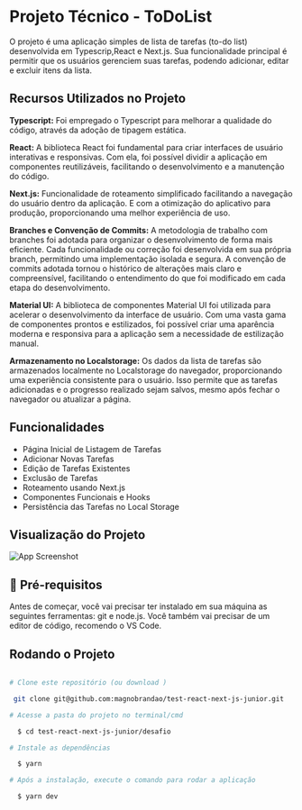 # Projeto Técnico - ToDoList

O projeto é uma aplicação simples de lista de tarefas (to-do list) desenvolvida em Typescrip,React e Next.js. Sua funcionalidade principal é permitir que os usuários gerenciem suas tarefas, podendo adicionar, editar e excluir itens da lista.

## Recursos Utilizados no Projeto

**Typescript:** Foi empregado o Typescript para melhorar a qualidade do código, através da adoção de tipagem estática.

**React:** A biblioteca React foi fundamental para criar interfaces de usuário interativas e responsivas. Com ela, foi possível dividir a aplicação em componentes reutilizáveis, facilitando o desenvolvimento e a manutenção do código. 

**Next.js:** Funcionalidade de roteamento simplificado facilitando a navegação do usuário dentro da aplicação. E com a otimização do aplicativo para produção, proporcionando uma melhor experiência de uso.

**Branches e Convenção de Commits:** A metodologia de trabalho com branches foi adotada para organizar o desenvolvimento de forma mais eficiente. Cada funcionalidade ou correção foi desenvolvida em sua própria branch, permitindo uma implementação isolada e segura. A convenção de commits adotada tornou o histórico de alterações mais claro e compreensível, facilitando o entendimento do que foi modificado em cada etapa do desenvolvimento.

**Material UI:** A biblioteca de componentes Material UI foi utilizada para acelerar o desenvolvimento da interface de usuário. Com uma vasta gama de componentes prontos e estilizados, foi possível criar uma aparência moderna e responsiva para a aplicação sem a necessidade de estilização manual. 

**Armazenamento no Localstorage:** Os dados da lista de tarefas são armazenados localmente no Localstorage do navegador, proporcionando uma experiência consistente para o usuário. Isso permite que as tarefas adicionadas e o progresso realizado sejam salvos, mesmo após fechar o navegador ou atualizar a página. 




## Funcionalidades

- Página Inicial de Listagem de Tarefas
- Adicionar Novas Tarefas
- Edição de Tarefas Existentes
- Exclusão de Tarefas
- Roteamento usando Next.js
- Componentes Funcionais e Hooks
- Persistência das Tarefas no Local Storage



## Visualização do Projeto

![App Screenshot](https://i.imgur.com/LSVmA7Y.png)


## 🔗 Pré-requisitos


Antes de começar, você vai precisar ter instalado em sua máquina as seguintes ferramentas: git e node.js. Você também vai precisar de um editor de código, recomendo o VS Code.

## Rodando o Projeto

```bash

# Clone este repositório (ou download )

 git clone git@github.com:magnobrandao/test-react-next-js-junior.git

# Acesse a pasta do projeto no terminal/cmd

  $ cd test-react-next-js-junior/desafio

# Instale as dependências

  $ yarn 

# Após a instalação, execute o comando para rodar a aplicação

  $ yarn dev
